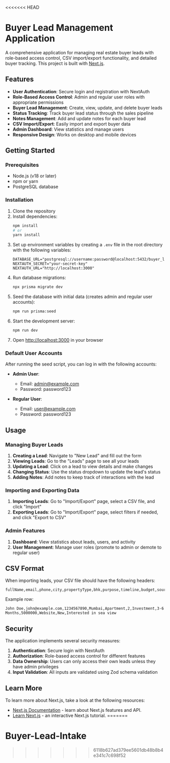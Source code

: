 <<<<<<< HEAD
# Buyer Lead Management Application

A comprehensive application for managing real estate buyer leads with role-based access control, CSV import/export functionality, and detailed buyer tracking. This project is built with [Next.js](https://nextjs.org).

## Features

- **User Authentication**: Secure login and registration with NextAuth
- **Role-Based Access Control**: Admin and regular user roles with appropriate permissions
- **Buyer Lead Management**: Create, view, update, and delete buyer leads
- **Status Tracking**: Track buyer lead status through the sales pipeline
- **Notes Management**: Add and update notes for each buyer lead
- **CSV Import/Export**: Easily import and export buyer data
- **Admin Dashboard**: View statistics and manage users
- **Responsive Design**: Works on desktop and mobile devices

## Getting Started

### Prerequisites

- Node.js (v18 or later)
- npm or yarn
- PostgreSQL database

### Installation

1. Clone the repository
2. Install dependencies:
   ```bash
   npm install
   # or
   yarn install
   ```
3. Set up environment variables by creating a `.env` file in the root directory with the following variables:
   ```
   DATABASE_URL="postgresql://username:password@localhost:5432/buyer_lead_app"
   NEXTAUTH_SECRET="your-secret-key"
   NEXTAUTH_URL="http://localhost:3000"
   ```
4. Run database migrations:
   ```bash
   npx prisma migrate dev
   ```
5. Seed the database with initial data (creates admin and regular user accounts):
   ```bash
   npm run prisma:seed
   ```
6. Start the development server:
   ```bash
   npm run dev
   ```
7. Open [http://localhost:3000](http://localhost:3000) in your browser

### Default User Accounts

After running the seed script, you can log in with the following accounts:

- **Admin User**:
  - Email: admin@example.com
  - Password: password123

- **Regular User**:
  - Email: user@example.com
  - Password: password123

## Usage

### Managing Buyer Leads

1. **Creating a Lead**: Navigate to "New Lead" and fill out the form
2. **Viewing Leads**: Go to the "Leads" page to see all your leads
3. **Updating a Lead**: Click on a lead to view details and make changes
4. **Changing Status**: Use the status dropdown to update the lead's status
5. **Adding Notes**: Add notes to keep track of interactions with the lead

### Importing and Exporting Data

1. **Importing Leads**: Go to "Import/Export" page, select a CSV file, and click "Import"
2. **Exporting Leads**: Go to "Import/Export" page, select filters if needed, and click "Export to CSV"

### Admin Features

1. **Dashboard**: View statistics about leads, users, and activity
2. **User Management**: Manage user roles (promote to admin or demote to regular user)

## CSV Format

When importing leads, your CSV file should have the following headers:

```
fullName,email,phone,city,propertyType,bhk,purpose,timeline,budget,source,status,notes
```

Example row:
```
John Doe,john@example.com,1234567890,Mumbai,Apartment,2,Investment,3-6 Months,5000000,Website,New,Interested in sea view
```

## Security

The application implements several security measures:

1. **Authentication**: Secure login with NextAuth
2. **Authorization**: Role-based access control for different features
3. **Data Ownership**: Users can only access their own leads unless they have admin privileges
4. **Input Validation**: All inputs are validated using Zod schema validation

## Learn More

To learn more about Next.js, take a look at the following resources:

- [Next.js Documentation](https://nextjs.org/docs) - learn about Next.js features and API.
- [Learn Next.js](https://nextjs.org/learn) - an interactive Next.js tutorial.
=======
# Buyer-Lead-Intake
>>>>>>> 6118b627ad379ee5601db48b8b4e341c7c698f52
